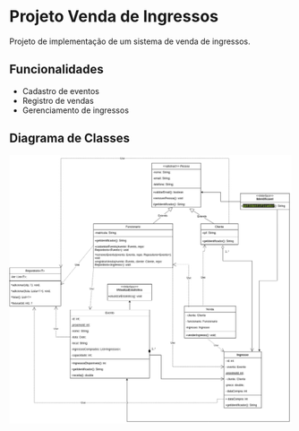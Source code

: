 # Projeto Venda de Ingressos

Projeto de implementação de um sistema de venda de ingressos.

## Funcionalidades
- Cadastro de eventos
- Registro de vendas
- Gerenciamento de ingressos

## Diagrama de Classes
![Diagrama de Classes](./assets/Diagrama%20UML.drawio.png)